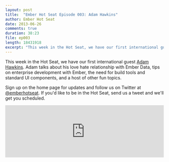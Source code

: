 ```yaml
---
layout: post
title:  "Ember Hot Seat Episode 003: Adam Hawkins"
author: Ember Hot Seat
date: 2013-06-26
comments: true
duration: 38:23
file: ep003
length: 18431918
excerpt: "This week in the Hot Seat, we have our first international guest Adam Hawkins. Adam talks about his love hate relationship with Ember Data, tips on enterprise development with Ember, the need for build tools and standard UI components, and a host of other fun topics."
---
```


This week in the Hot Seat, we have our first international guest [Adam Hawkins](http://twitter.com/adman65). Adam talks about his love hate relationship with Ember Data, tips on enterprise development with Ember, the need for build tools and standard UI components, and a host of other fun topics. 

Sign up on the home page for updates and follow us on Twitter at [@emberhotseat](http://twitter.com/emberhotseat). If you'd like to be in the Hot Seat, send us a tweet and we'll get you scheduled.

<iframe width="100%" height="166" scrolling="no" frameborder="no" src="https://w.soundcloud.com/player/?url=http%3A%2F%2Fapi.soundcloud.com%2Ftracks%2F98635426"> </iframe>